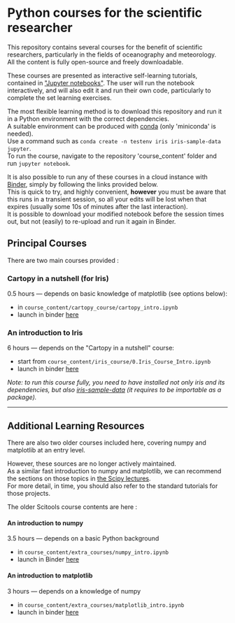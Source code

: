 # Python courses for the scientific researcher

This repository contains several courses for the benefit of scientific researchers,
particularly in the fields of oceanography and meteorology.  
All the content is fully open-source and freely downloadable.

These courses are presented as interactive self-learning tutorials,
contained in ["Jupyter notebooks"](https://jupyter.org/index.html).
The user will run the notebook interactively, and will also edit it and run
their own code, particularly to complete the set learning exercises.

The most flexible learning method is to download this repository and run it in a
Python environment with the correct dependencies.  
A suitable environment can be produced with
[conda](https://conda.io/projects/conda/en/latest/user-guide/getting-started.html)
(only 'miniconda' is needed).  
Use a command such as
`conda create -n testenv iris iris-sample-data jupyter`.  
To run the course, navigate to the repository 'course_content' folder
and run `jupyter notebook`.

It is also possible to run any of these courses in a cloud instance
with [Binder](https://mybinder.org/),
simply by following the links provided below.  
This is quick to try, and highly convenient,
**however** you must be aware that this runs in a transient session,
so all your edits will be lost when that expires
(usually some 10s of minutes after the last interaction).  
It is possible to download your modified notebook before the session times out,
but not (easily) to re-upload and run it again in Binder.

## Principal Courses
There are two main courses provided :

### Cartopy in a nutshell (for Iris)
0.5 hours &mdash; depends on basic knowledge of matplotlib
(see options below):  
  * in `course_content/cartopy_course/cartopy_intro.ipynb`
  * launch in binder [here](https://mybinder.org/v2/gh/SciTools/courses/master?filepath=course_content%2Fcartopy_course%2Fcartopy_intro.ipynb)

### An introduction to Iris
6 hours &mdash; depends on the "Cartopy in a nutshell" course:  
  * start from `course_content/iris_course/0.Iris_Course_Intro.ipynb`
  * launch in binder [here](https://mybinder.org/v2/gh/SciTools/courses/master?filepath=course_content%2Firis_course)

_Note: to run this course fully, you need to have installed_
_not only iris and its dependencies,_
_but also [iris-sample-data](https://github.com/SciTools/iris-sample-data)_
_(it requires to be importable as a package)._

----

## Additional Learning Resources

There are also two older courses included here,
covering numpy and matplotlib at an entry level.

However, these sources are no longer actively maintained.  
As a similar fast introduction to numpy and matplotlib,
we can recommend the sections on those topics
in [the Scipy lectures](http://scipy-lectures.org/index.html).  
For more detail, in time, you should also refer to the standard tutorials
for those projects.

The older Scitools course contents are here :

#### An introduction to numpy
3.5 hours &mdash; depends on a basic Python background
  * in `course_content/extra_courses/numpy_intro.ipynb`
  * launch in Binder [here](https://mybinder.org/v2/gh/SciTools/courses/master?filepath=course_content%2Fextra_courses%2Fnumpy_intro.ipynb)

#### An introduction to matplotlib
3 hours &mdash; depends on a knowledge of numpy
  * in `course_content/extra_courses/matplotlib_intro.ipynb`
  * launch in binder [here](https://mybinder.org/v2/gh/SciTools/courses/master?filepath=course_content%2Fextra_courses%2Fmatplotlib_intro.ipynb)
